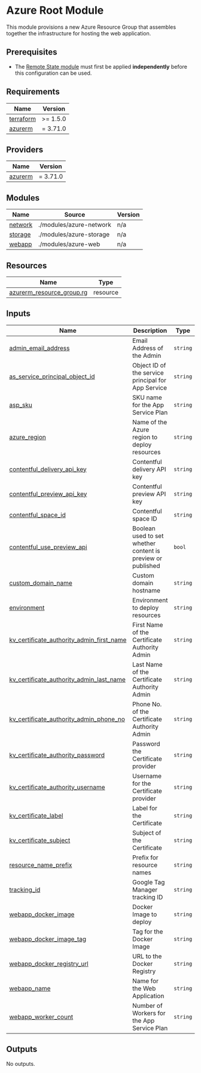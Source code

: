 # Azure Root Module

This module provisions a new Azure Resource Group that assembles together the infrastructure for hosting the web application.

## Prerequisites
* The [Remote State module](./azure-remote-state/README.md) must first be applied **independently** before this configuration can be used.

<!-- BEGIN_TF_DOCS -->
## Requirements

| Name | Version |
|------|---------|
| <a name="requirement_terraform"></a> [terraform](#requirement\_terraform) | >= 1.5.0 |
| <a name="requirement_azurerm"></a> [azurerm](#requirement\_azurerm) | = 3.71.0 |

## Providers

| Name | Version |
|------|---------|
| <a name="provider_azurerm"></a> [azurerm](#provider\_azurerm) | = 3.71.0 |

## Modules

| Name | Source | Version |
|------|--------|---------|
| <a name="module_network"></a> [network](#module\_network) | ./modules/azure-network | n/a |
| <a name="module_storage"></a> [storage](#module\_storage) | ./modules/azure-storage | n/a |
| <a name="module_webapp"></a> [webapp](#module\_webapp) | ./modules/azure-web | n/a |

## Resources

| Name | Type |
|------|------|
| [azurerm_resource_group.rg](https://registry.terraform.io/providers/hashicorp/azurerm/3.71.0/docs/resources/resource_group) | resource |

## Inputs

| Name | Description | Type | Default | Required |
|------|-------------|------|---------|:--------:|
| <a name="input_admin_email_address"></a> [admin\_email\_address](#input\_admin\_email\_address) | Email Address of the Admin | `string` | n/a | yes |
| <a name="input_as_service_principal_object_id"></a> [as\_service\_principal\_object\_id](#input\_as\_service\_principal\_object\_id) | Object ID of the service principal for App Service | `string` | n/a | yes |
| <a name="input_asp_sku"></a> [asp\_sku](#input\_asp\_sku) | SKU name for the App Service Plan | `string` | `"S1"` | no |
| <a name="input_azure_region"></a> [azure\_region](#input\_azure\_region) | Name of the Azure region to deploy resources | `string` | `"westeurope"` | no |
| <a name="input_contentful_delivery_api_key"></a> [contentful\_delivery\_api\_key](#input\_contentful\_delivery\_api\_key) | Contentful delivery API key | `string` | n/a | yes |
| <a name="input_contentful_preview_api_key"></a> [contentful\_preview\_api\_key](#input\_contentful\_preview\_api\_key) | Contentful preview API key | `string` | n/a | yes |
| <a name="input_contentful_space_id"></a> [contentful\_space\_id](#input\_contentful\_space\_id) | Contentful space ID | `string` | n/a | yes |
| <a name="input_contentful_use_preview_api"></a> [contentful\_use\_preview\_api](#input\_contentful\_use\_preview\_api) | Boolean used to set whether content is preview or published | `bool` | n/a | yes |
| <a name="input_custom_domain_name"></a> [custom\_domain\_name](#input\_custom\_domain\_name) | Custom domain hostname | `string` | n/a | yes |
| <a name="input_environment"></a> [environment](#input\_environment) | Environment to deploy resources | `string` | `"development"` | no |
| <a name="input_kv_certificate_authority_admin_first_name"></a> [kv\_certificate\_authority\_admin\_first\_name](#input\_kv\_certificate\_authority\_admin\_first\_name) | First Name of the Certificate Authority Admin | `string` | n/a | yes |
| <a name="input_kv_certificate_authority_admin_last_name"></a> [kv\_certificate\_authority\_admin\_last\_name](#input\_kv\_certificate\_authority\_admin\_last\_name) | Last Name of the Certificate Authority Admin | `string` | n/a | yes |
| <a name="input_kv_certificate_authority_admin_phone_no"></a> [kv\_certificate\_authority\_admin\_phone\_no](#input\_kv\_certificate\_authority\_admin\_phone\_no) | Phone No. of the Certificate Authority Admin | `string` | n/a | yes |
| <a name="input_kv_certificate_authority_password"></a> [kv\_certificate\_authority\_password](#input\_kv\_certificate\_authority\_password) | Password the Certificate provider | `string` | n/a | yes |
| <a name="input_kv_certificate_authority_username"></a> [kv\_certificate\_authority\_username](#input\_kv\_certificate\_authority\_username) | Username for the Certificate provider | `string` | n/a | yes |
| <a name="input_kv_certificate_label"></a> [kv\_certificate\_label](#input\_kv\_certificate\_label) | Label for the Certificate | `string` | n/a | yes |
| <a name="input_kv_certificate_subject"></a> [kv\_certificate\_subject](#input\_kv\_certificate\_subject) | Subject of the Certificate | `string` | n/a | yes |
| <a name="input_resource_name_prefix"></a> [resource\_name\_prefix](#input\_resource\_name\_prefix) | Prefix for resource names | `string` | n/a | yes |
| <a name="input_tracking_id"></a> [tracking\_id](#input\_tracking\_id) | Google Tag Manager tracking ID | `string` | n/a | yes |
| <a name="input_webapp_docker_image"></a> [webapp\_docker\_image](#input\_webapp\_docker\_image) | Docker Image to deploy | `string` | n/a | yes |
| <a name="input_webapp_docker_image_tag"></a> [webapp\_docker\_image\_tag](#input\_webapp\_docker\_image\_tag) | Tag for the Docker Image | `string` | `"latest"` | no |
| <a name="input_webapp_docker_registry_url"></a> [webapp\_docker\_registry\_url](#input\_webapp\_docker\_registry\_url) | URL to the Docker Registry | `string` | n/a | yes |
| <a name="input_webapp_name"></a> [webapp\_name](#input\_webapp\_name) | Name for the Web Application | `string` | n/a | yes |
| <a name="input_webapp_worker_count"></a> [webapp\_worker\_count](#input\_webapp\_worker\_count) | Number of Workers for the App Service Plan | `string` | `1` | no |

## Outputs

No outputs.
<!-- END_TF_DOCS -->